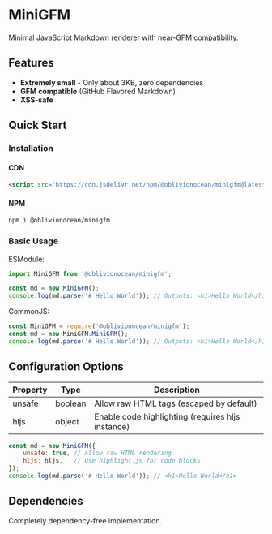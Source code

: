 # MiniGFM  

Minimal JavaScript Markdown renderer with near-GFM compatibility.

## Features  

- **Extremely small** - Only about 3KB, zero dependencies  
- **GFM compatible** (GitHub Flavored Markdown)  
- **XSS-safe**  

## Quick Start  

### Installation  

#### CDN  

```html
<script src="https://cdn.jsdelivr.net/npm/@oblivionocean/minigfm@latest/dist/index.min.js"></script>
```

#### NPM  

```bash
npm i @oblivionocean/minigfm
```

### Basic Usage  

ESModule:  

```js
import MiniGFM from '@oblivionocean/minigfm';

const md = new MiniGFM();
console.log(md.parse('# Hello World')); // Outputs: <h1>Hello World</h1>
```

CommonJS:  

```js
const MiniGFM = require('@oblivionocean/minigfm');
const md = new MiniGFM.MiniGFM();
console.log(md.parse('# Hello World')); // Outputs: <h1>Hello World</h1>
```

## Configuration Options  

| Property     | Type    | Description                                         |
|--------------|---------|-----------------------------------------------------|
| unsafe       | boolean | Allow raw HTML tags (escaped by default)          |
| hljs         | object  | Enable code highlighting (requires hljs instance) |

```js
const md = new MiniGFM({
    unsafe: true, // Allow raw HTML rendering
    hljs: hljs,   // Use highlight.js for code blocks
});
console.log(md.parse('# Hello World')); // <h1>Hello World</h1>
```

## Dependencies  

Completely dependency-free implementation.
